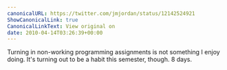 ```yaml
---
canonicalURL: https://twitter.com/jmjordan/status/12142524921
ShowCanonicalLink: true
CanonicalLinkText: View original on
date: 2010-04-14T03:26:39+00:00
---
```

Turning in non-working programming assignments is not something I enjoy doing. It's turning out to be a habit this semester, though. 8 days.